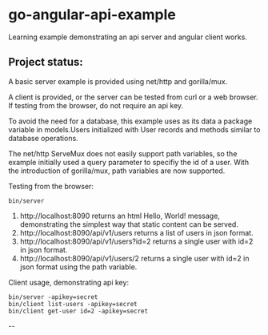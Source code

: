 # go-angular-api-example
Learning example demonstrating an api server and angular client works.

## Project status: 

A basic server example is provided using net/http and gorilla/mux.

A client is provided, or the server can be tested from curl or a web browser.  If testing from the browser, do not require an api key.

To avoid the need for a database, this example uses as its data a package variable in models.Users initialized with User records and methods similar to database operations.

The net/http ServeMux does not easily support path variables, so the example initially used a query parameter to specifiy the id of a user.  With the introduction of gorilla/mux, path variables are now supported.


Testing from the browser:
```
bin/server
```
1. http://localhost:8090 returns an html Hello, World! message, demonstrating the simplest way that static content can be served.
2. http://localhost:8090/api/v1/users returns a list of users in json format.
3. http://localhost:8090/api/v1/users?id=2 returns a single user with id=2 in json format.
4. http://localhost:8090/api/v1/users/2 returns a single user with id=2 in json format using the path variable.

Client usage, demonstrating api key:
```
bin/server -apikey=secret
bin/client list-users -apikey=secret
bin/client get-user id=2 -apikey=secret
```
--
